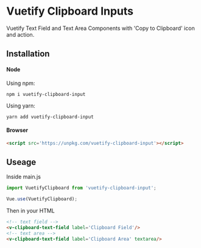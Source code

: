 # Vuetify Clipboard Inputs
Vuetify Text Field and Text Area Components with 'Copy to Clipboard' icon and action.

## Installation
#### Node
Using npm:

```
npm i vuetify-clipboard-input
```

Using yarn:

```
yarn add vuetify-clipboard-input
```

#### Browser

```html
<script src='https://unpkg.com/vuetify-clipboard-input'></script>
```

## Useage
Inside main.js
```javascript
import VuetifyClipboard from 'vuetify-clipboard-input';

Vue.use(VuetifyClipboard);
```
Then in your HTML
```html
<!-- text field -->
<v-clipboard-text-field label='Clipboard Field'/>
<!-- text area -->
<v-clipboard-text-field label='Clipboard Area' textarea/>
```